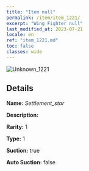 ```yaml
---
title: "Item null"
permalink: /item/item_1221/
excerpt: "Wing Fighter null"
last_modified_at: 2023-07-21
locale: en
ref: "item_1221.md"
toc: false
classes: wide
---
```



 ![Unknown_1221](/images/item/Settlement_star_p.png)



## Details

 **Name:** *Settlement_star* 

 **Description:** 

 **Rarity:** 1 

 **Type:** 1 

 **Suction:** true 

 **Auto Suction:** false 


